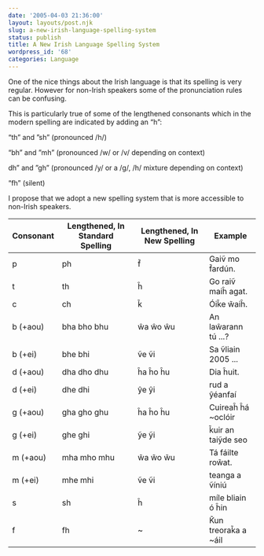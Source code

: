 ```yaml
---
date: '2005-04-03 21:36:00'
layout: layouts/post.njk
slug: a-new-irish-language-spelling-system
status: publish
title: A New Irish Language Spelling System
wordpress_id: '68'
categories: Language
---
```


One of the nice things about the Irish language is that its spelling is very regular. However for non-Irish speakers some of the pronunciation rules can be confusing.

This is particularly true of some of the lengthened consonants which in the modern spelling are indicated by adding an “h”:


“th” and ”sh”
(pronounced /h/)


“bh” and ”mh”
(pronounced /w/ or /v/ depending on context)


dh” and ”gh”
(pronounced /y/ or a /g/, /h/ mixture depending on context)


“fh”
(silent)


I propose that we adopt a new spelling system that is more accessible to non-Irish speakers.


| Consonant | Lengthened, In Standard Spelling | Lengthened, In New Spelling | Example
| ---- | ---- | ---- | ----
| p | ph| f̃ | Gaiṽ mo f̃ardún.
|t|th|ĥ|Go raiṽ maiĥ agat.
|c|ch|k̃|Óik̃e w̃aiĥ.
|b (+aou)|bha bho bhu|ŵa ŵo ŵu|An laŵarann tú ...?
|b (+ei)|bhe bhi|ṽe ṽi|Sa ṽliain 2005 ...
|d (+aou)|dha dho dhu|ĥa ĥo ĥu|Dia ĥuit.
|d (+ei)|dhe dhi|ŷe ŷi|rud a ŷéanfaí
|g (+aou)|gha gho ghu|ĥa ĥo ĥu|Cuireaĥ ĥá ~oclóir
|g (+ei)|ghe ghi|ỹe ỹi|k̃uir an taiỹde seo
|m (+aou)|mha mho mhu|w̃a w̃o w̃u|Tá fáilte row̃at.
|m (+ei)|mhe mhi|ṽe ṽi|teanga a ṽíniú
|s|sh|ĥ|míle bliain ó ĥin
|f|fh|~|K̃un treorak̃a a ~áil
